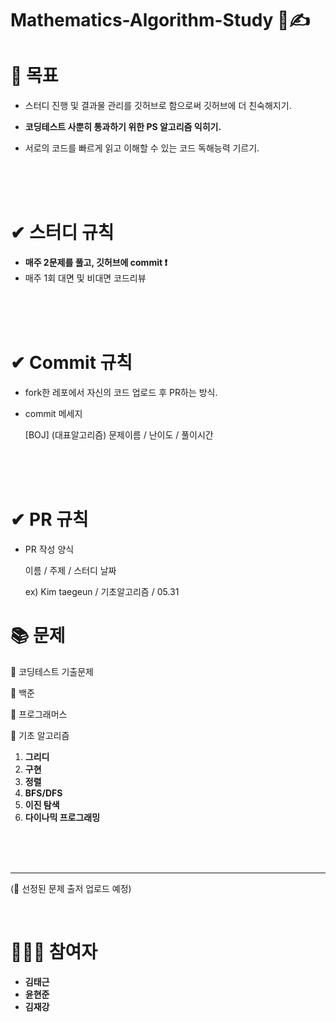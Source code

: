 # Mathematics-Algorithm-Study 💯✍

# 🎯 목표

* 스터디 진행 및 결과물 관리를 깃허브로 함으로써 깃허브에 더 친숙해지기.

* **코딩테스트 사뿐히 통과하기 위한 PS 알고리즘 익히기.**

* 서로의 코드를 빠르게 읽고 이해할 수 있는 코드 독해능력 기르기.

  <br/>
  
  <br/>
  
  <br/>

#  ✔ 스터디 규칙

* **매주 2문제를 풀고, 깃허브에 commit ❗**
* 매주 1회 대면 및 비대면 코드리뷰

<br/>
<br/>

<br/>

# ✔ Commit 규칙

* fork한 레포에서 자신의 코드 업로드 후 PR하는 방식.

* commit 메세지 

  [BOJ] (대표알고리즘) 문제이름 / 난이도 / 풀이시간

<br/>

<br/>

<br/>

# ✔ PR 규칙

* PR 작성 양식

  이름 / 주제 / 스터디 날짜

  ex) Kim taegeun / 기초알고리즘 / 05.31

# 📚 문제

📕 코딩테스트 기출문제

📗 백준

📘 프로그래머스

📒 기초 알고리즘

1. **그리디**
2. **구현**
3. **정렬**
4. **BFS/DFS**
5. **이진 탐색**
6. **다이나믹 프로그래밍**

<br/>
<br/>

<br/>

***

(💬 선정된 문제 출저 업로드 예정)

<br/>

# 👨‍👦‍👦 참여자

* **김태근**
* **윤현준**
* **김재강**



